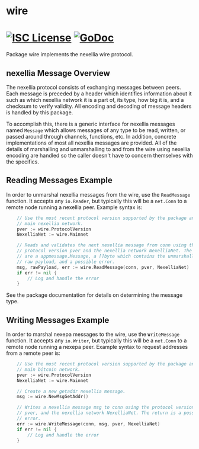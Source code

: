 wire
====

[![ISC License](http://img.shields.io/badge/license-ISC-blue.svg)](https://choosealicense.com/licenses/isc/)
[![GoDoc](https://img.shields.io/badge/godoc-reference-blue.svg)](http://godoc.org/github.com/romxxxx/nexepad/wire)
=======

Package wire implements the nexellia wire protocol.

## nexellia Message Overview

The nexellia protocol consists of exchanging messages between peers. Each message
is preceded by a header which identifies information about it such as which
nexellia network it is a part of, its type, how big it is, and a checksum to
verify validity. All encoding and decoding of message headers is handled by this
package.

To accomplish this, there is a generic interface for nexellia messages named
`Message` which allows messages of any type to be read, written, or passed
around through channels, functions, etc. In addition, concrete implementations
of most all nexellia messages are provided. All of the details of marshalling and 
unmarshalling to and from the wire using nexellia encoding are handled so the 
caller doesn't have to concern themselves with the specifics.

## Reading Messages Example

In order to unmarshal nexellia messages from the wire, use the `ReadMessage`
function. It accepts any `io.Reader`, but typically this will be a `net.Conn`
to a remote node running a nexellia peer. Example syntax is:

```Go
	// Use the most recent protocol version supported by the package and the
	// main nexellia network.
	pver := wire.ProtocolVersion
	NexelliaNet := wire.Mainnet

	// Reads and validates the next nexellia message from conn using the
	// protocol version pver and the nexellia network NexelliaNet. The returns
	// are a appmessage.Message, a []byte which contains the unmarshalled
	// raw payload, and a possible error.
	msg, rawPayload, err := wire.ReadMessage(conn, pver, NexelliaNet)
	if err != nil {
		// Log and handle the error
	}
```

See the package documentation for details on determining the message type.

## Writing Messages Example

In order to marshal nexepa messages to the wire, use the `WriteMessage`
function. It accepts any `io.Writer`, but typically this will be a `net.Conn`
to a remote node running a nexepa peer. Example syntax to request addresses
from a remote peer is:

```Go
	// Use the most recent protocol version supported by the package and the
	// main bitcoin network.
	pver := wire.ProtocolVersion
	NexelliaNet := wire.Mainnet

	// Create a new getaddr nexellia message.
	msg := wire.NewMsgGetAddr()

	// Writes a nexellia message msg to conn using the protocol version
	// pver, and the nexellia network NexelliaNet. The return is a possible
	// error.
	err := wire.WriteMessage(conn, msg, pver, NexelliaNet)
	if err != nil {
		// Log and handle the error
	}
```
